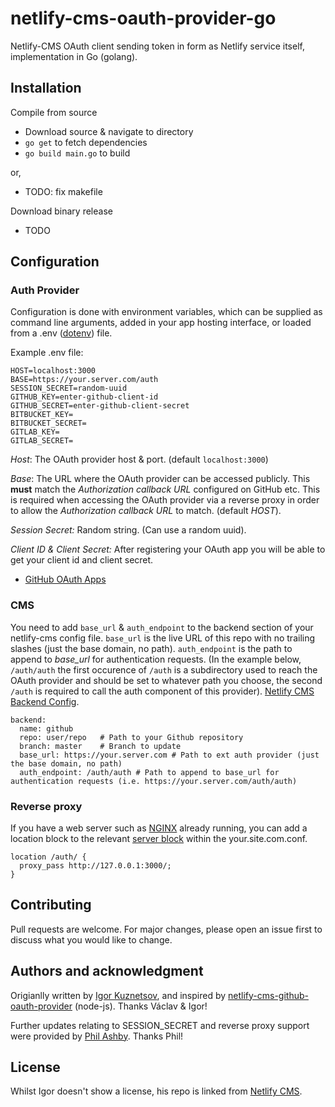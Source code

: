 # netlify-cms-oauth-provider-go

Netlify-CMS OAuth client sending token in form as Netlify service itself, implementation in Go (golang).

## Installation

Compile from source

- Download source & navigate to directory
- `go get` to fetch dependencies
- `go build main.go` to build

or,

- TODO: fix makefile

Download binary release

- TODO

## Configuration

### Auth Provider

Configuration is done with environment variables, which can be supplied as command line arguments, added in your app hosting interface, or loaded from a .env ([dotenv](https://github.com/motdotla/dotenv)) file.

Example .env file:

```
HOST=localhost:3000
BASE=https://your.server.com/auth
SESSION_SECRET=random-uuid
GITHUB_KEY=enter-github-client-id
GITHUB_SECRET=enter-github-client-secret
BITBUCKET_KEY=
BITBUCKET_SECRET=
GITLAB_KEY=
GITLAB_SECRET=
```

_Host_: The OAuth provider host & port. (default `localhost:3000`)

_Base_: The URL where the OAuth provider can be accessed publicly. This **must** match the _Authorization callback URL_ configured on GitHub etc. This is required when accessing the OAuth provider via a reverse proxy in order to allow the _Authorization callback URL_ to match. (default _HOST_).

*Session Secret:* Random string. (Can use a random uuid).

*Client ID & Client Secret:* After registering your OAuth app you will be able to get your client id and client secret.

- [GitHub OAuth Apps](https://github.com/settings/developers)

### CMS

You need to add `base_url` & `auth_endpoint` to the backend section of your netlify-cms config file. `base_url` is the live URL of this repo with no trailing slashes (just the base domain, no path). `auth_endpoint` is the path to append to _base_url_ for authentication requests. (In the example below, `/auth/auth` the first occurence of `/auth` is a subdirectory used to reach the OAuth provider and should be set to whatever path you choose, the second `/auth` is required to call the auth component of this provider). [Netlify CMS Backend Config](https://www.netlifycms.org/docs/backends-overview/).

```
backend:
  name: github
  repo: user/repo   # Path to your Github repository
  branch: master    # Branch to update
  base_url: https://your.server.com # Path to ext auth provider (just the base domain, no path)
  auth_endpoint: /auth/auth # Path to append to base_url for authentication requests (i.e. https://your.server.com/auth/auth)
```

### Reverse proxy

If you have a web server such as [NGINX](https://www.nginx.com) already running, you can add a location block to the relevant [server block](https://www.nginx.com/resources/wiki/start/topics/examples/server_blocks/) within the your.site.com.conf.

```
location /auth/ {
  proxy_pass http://127.0.0.1:3000/;
}
```

## Contributing
Pull requests are welcome. For major changes, please open an issue first to discuss what you would like to change.

## Authors and acknowledgment

Origianlly written by [Igor Kuznetsov](https://github.com/igk1972/netlify-cms-oauth-provider-go), and inspired by [netlify-cms-github-oauth-provider](https://github.com/vencax/netlify-cms-github-oauth-provider) (node-js). Thanks Václav & Igor!

Further updates relating to SESSION_SECRET and reverse proxy support were provided by [Phil Ashby](https://github.com/phlash/netlify-cms-oauth-provider-go/commit/c06c73cfef309d29d12cdf32c92b85128374750d). Thanks Phil!

## License

Whilst Igor doesn't show a license, his repo is linked from [Netlify CMS](https://www.netlifycms.org/docs/external-oauth-clients/).
